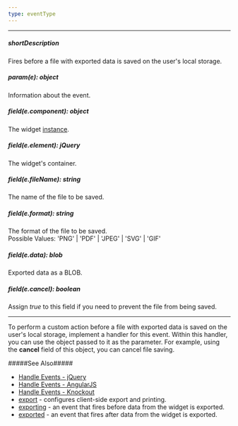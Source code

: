 ```yaml
---
type: eventType
---
```

---
##### shortDescription
Fires before a file with exported data is saved on the user's local storage.

##### param(e): object
Information about the event.

##### field(e.component): object
The widget <a href="{basewidgetpath}/Methods/#instance">instance</a>.

##### field(e.element): jQuery
The widget's container.

##### field(e.fileName): string
The name of the file to be saved.

##### field(e.format): string
The format of the file to be saved.<br/>
Possible Values: 'PNG' | 'PDF' | 'JPEG' | 'SVG' | 'GIF'

##### field(e.data): blob
Exported data as a BLOB.

##### field(e.cancel): boolean
Assign <i>true</i> to this field if you need to prevent the file from being saved.

---
To perform a custom action before a file with exported data is saved on the user's local storage, implement a handler for this event. Within this handler, you can use the object passed to it as the parameter. For example, using the **cancel** field of this object, you can cancel file saving.

#####See Also#####
- [Handle Events - jQuery](/concepts/00%20Getting%20Started/10%20Widget%20Basics%20-%20jQuery/15%20Handle%20Events.md '/Documentation/Guide/Getting_Started/Widget_Basics_-_jQuery/Handle_Events/')
- [Handle Events - AngularJS](/concepts/00%20Getting%20Started/20%20Widget%20Basics%20-%20AngularJS/15%20Handle%20Events.md '/Documentation/Guide/Getting_Started/Widget_Basics_-_AngularJS/Handle_Events/')
- [Handle Events - Knockout](/concepts/00%20Getting%20Started/25%20Widget%20Basics%20-%20Knockout/15%20Handle%20Events.md '/Documentation/Guide/Getting_Started/Widget_Basics_-_Knockout/Handle_Events/')
- [export](/api-reference/20%20Data%20Visualization%20Widgets/BaseWidget/1%20Configuration/export '{basewidgetpath}/Configuration/export') - configures client-side export and printing.
- [exporting](/api-reference/20%20Data%20Visualization%20Widgets/BaseWidget/4%20Events/exporting.md '{basewidgetpath}/Events#exporting') - an event that fires before data from the widget is exported.
- [exported](/api-reference/20%20Data%20Visualization%20Widgets/BaseWidget/4%20Events/exported.md '{basewidgetpath}/Events#exported') - an event that fires after data from the widget is exported.